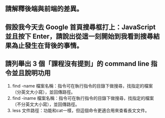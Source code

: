 ## 請解釋後端與前端的差異。

## 假設我今天去 Google 首頁搜尋框打上：JavaScript 並且按下 Enter，請說出從這一刻開始到我看到搜尋結果為止發生在背後的事情。


## 請列舉出 3 個「課程沒有提到」的 command line 指令並且說明功用

1. find -name 檔案名稱：指令可在執行指令的目錄下做搜尋，找指定的檔案（分英文大小寫），並回傳路徑。
2. find -iname 檔案名稱：指令可在執行指令的目錄下做搜尋，找指定的檔案（不分英文大小寫），並回傳路徑。
3. less 文件路徑：功能和cat一樣，但這個命令更適合用來查看長文文件。

